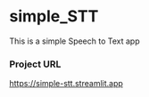 # simple_STT
This is a simple Speech to Text app


### Project URL
https://simple-stt.streamlit.app
